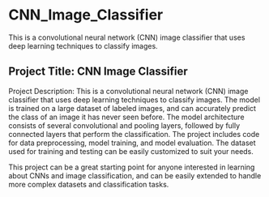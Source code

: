 # CNN_Image_Classifier
This is a convolutional neural network (CNN) image classifier that uses deep learning techniques to classify images. 

## Project Title: CNN Image Classifier

Project Description: This is a convolutional neural network (CNN) image classifier that uses deep learning techniques to classify images. The model is trained on a large dataset of labeled images, and can accurately predict the class of an image it has never seen before. The model architecture consists of several convolutional and pooling layers, followed by fully connected layers that perform the classification. The project includes code for data preprocessing, model training, and model evaluation. The dataset used for training and testing can be easily customized to suit your needs.


This project can be a great starting point for anyone interested in learning about CNNs and image classification, and can be easily extended to handle more complex datasets and classification tasks.
